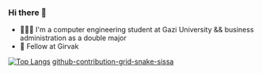 ### Hi there 👋

- 👩🏻‍💻 I'm a computer engineering student at Gazi University && business administration as a double major
- 🚀 Fellow at Girvak 

[![Top Langs](https://github-readme-stats.vercel.app/api/top-langs/?username=AybenGulnar&layout=compact&theme=vision-friendly-dark)](https://github.com/anuraghazra/github-readme-stats)
[github-contribution-grid-snake-sissa](https://user-images.githubusercontent.com/81864224/183306948-c2334a12-13c5-4dc7-930a-5cdd08dc453b.svg)


<!--!
**AybenGulnar/AybenGulnar** is a ✨ _special_ ✨ repository because its `README.md` (this file) appears on your GitHub profile.

Here are some ideas to get you started:

- 🔭 I’m currently working on ...
- 🌱 I’m currently learning ...
- 👯 I’m looking to collaborate on ...
- 🤔 I’m looking for help with ...
- 💬 Ask me about ...
- 📫 How to reach me: ...
- 😄 Pronouns: ...
- ⚡ Fun fact: ...
-->
